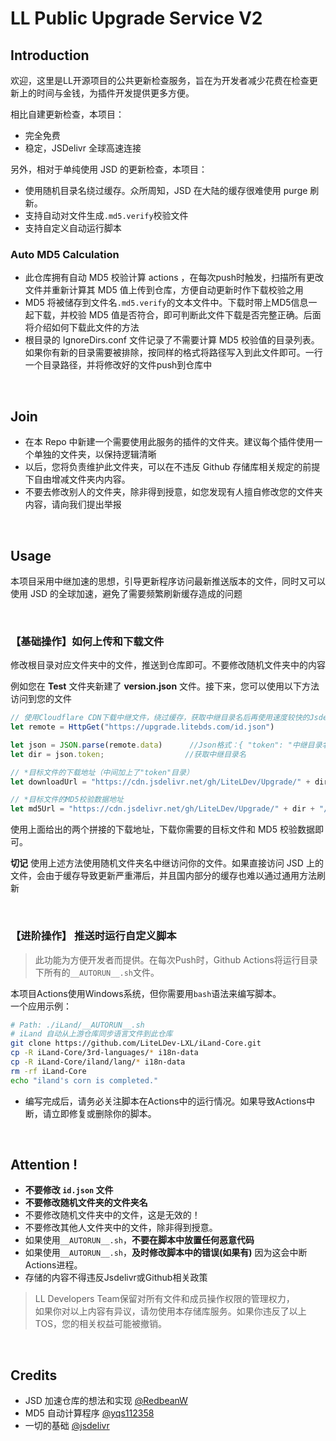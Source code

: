 # LL Public Upgrade Service V2

## Introduction

欢迎，这里是LL开源项目的公共更新检查服务，旨在为开发者减少花费在检查更新上的时间与金钱，为插件开发提供更多方便。

相比自建更新检查，本项目：

 - 完全免费
 - 稳定，JSDelivr 全球高速连接

另外，相对于单纯使用 JSD 的更新检查，本项目：
 - 使用随机目录名绕过缓存。众所周知，JSD 在大陆的缓存很难使用 purge 刷新。
 - 支持自动对文件生成`.md5.verify`校验文件
 - 支持自定义自动运行脚本

### Auto MD5 Calculation

- 此仓库拥有自动 MD5 校验计算 actions ，在每次push时触发，扫描所有更改文件并重新计算其 MD5 值上传到仓库，方便自动更新时作下载校验之用
- MD5 将被储存到文件名`.md5.verify`的文本文件中。下载时带上MD5信息一起下载，并校验 MD5 值是否符合，即可判断此文件下载是否完整正确。后面将介绍如何下载此文件的方法
- 根目录的 IgnoreDirs.conf 文件记录了不需要计算 MD5 校验值的目录列表。如果你有新的目录需要被排除，按同样的格式将路径写入到此文件即可。一行一个目录路径，并将修改好的文件push到仓库中

<br>

## Join

- 在本 Repo 中新建一个需要使用此服务的插件的文件夹。建议每个插件使用一个单独的文件夹，以保持逻辑清晰
- 以后，您将负责维护此文件夹，可以在不违反 Github 存储库相关规定的前提下自由增减文件夹内内容。
 - 不要去修改别人的文件夹，除非得到授意，如您发现有人擅自修改您的文件夹内容，请向我们提出举报

<br>

## Usage

本项目采用中继加速的思想，引导更新程序访问最新推送版本的文件，同时又可以使用 JSD 的全球加速，避免了需要频繁刷新缓存造成的问题

<br>

### 【基础操作】如何上传和下载文件

修改根目录对应文件夹中的文件，推送到仓库即可。不要修改随机文件夹中的内容

例如您在 **Test** 文件夹新建了 **version.json** 文件。接下来，您可以使用以下方法访问到您的文件

```javascript
// 使用Cloudflare CDN下载中继文件，绕过缓存，获取中继目录名后再使用速度较快的Jsdelivr进行加速
let remote = HttpGet("https://upgrade.litebds.com/id.json")

let json = JSON.parse(remote.data)		//Json格式：{ "token": "中继目录名" }
let dir = json.token;	 			   //获取中继目录名

// *目标文件的下载地址（中间加上了"token"目录）
let downloadUrl = "https://cdn.jsdelivr.net/gh/LiteLDev/Upgrade/" + dir + "/Test/version.json"

// *目标文件的MD5校验数据地址
let md5Url = "https://cdn.jsdelivr.net/gh/LiteLDev/Upgrade/" + dir + "/Test/version.json.md5.verify"
```
使用上面给出的两个拼接的下载地址，下载你需要的目标文件和 MD5 校验数据即可。

**切记** 使用上述方法使用随机文件夹名中继访问你的文件。如果直接访问 JSD 上的文件，会由于缓存导致更新严重滞后，并且国内部分的缓存也难以通过通用方法刷新

<br>

### 【进阶操作】 推送时运行自定义脚本

 > 此功能为方便开发者而提供。在每次Push时，Github Actions将运行目录下所有的`__AUTORUN__.sh`文件。

 本项目Actions使用Windows系统，但你需要用`bash`语法来编写脚本。<br>
 一个应用示例：

 ```bash
 # Path: ./iLand/__AUTORUN__.sh
 # iLand 自动从上游仓库同步语言文件到此仓库
 git clone https://github.com/LiteLDev-LXL/iLand-Core.git
 cp -R iLand-Core/3rd-languages/* i18n-data
 cp -R iLand-Core/iland/lang/* i18n-data
 rm -rf iLand-Core
 echo "iland's corn is completed."
 ```
  - 编写完成后，请务必关注脚本在Actions中的运行情况。如果导致Actions中断，请立即修复或删除你的脚本。

<br>

## Attention !

 - **不要修改 `id.json` 文件**
 - **不要修改随机文件夹的文件夹名**
 - 不要修改随机文件夹中的文件，这是无效的！
 - 不要修改其他人文件夹中的文件，除非得到授意。
 - 如果使用`__AUTORUN__.sh`，**不要在脚本中放置任何恶意代码**
 - 如果使用`__AUTORUN__.sh`，**及时修改脚本中的错误(如果有)** 因为这会中断Actions进程。
 - 存储的内容不得违反Jsdelivr或Github相关政策

 > LL Developers Team保留对所有文件和成员操作权限的管理权力，<br>
 > 如果你对以上内容有异议，请勿使用本存储库服务。如果你违反了以上TOS，您的相关权益可能被撤销。

<br>

## Credits

 - JSD 加速仓库的想法和实现 [@RedbeanW](https://github.com/Redbeanw44602)
 - MD5 自动计算程序 [@yqs112358](https://github.com/yqs112358)
 - 一切的基础 [@jsdelivr](https://github.com/jsdelivr)